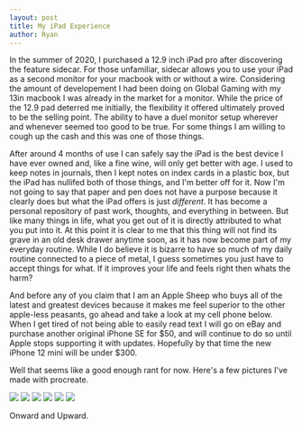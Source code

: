 ```yaml
---
layout: post
title: My iPad Experience
author: Ryan
---
```

In the summer of 2020, I purchased a 12.9 inch iPad pro after discovering the feature sidecar. For those unfamiliar, sidecar allows you to use your iPad as a second monitor for your macbook with or without a wire. Considering the amount of developement I had been doing on Global Gaming with my 13in macbook I was already in the market for a monitor. While the price of the 12.9 pad deterred me initially, the flexibility it offered ultimately proved to be the selling point. The ability to have a duel monitor setup wherever and whenever seemed too good to be true. For some things I am willing to cough up the cash and this was one of those things. 

After around 4 months of use I can safely say the iPad is the best device I have ever owned and, like a fine wine, will only get better with age. I used to keep notes in journals, then I kept notes on index cards in a plastic box, but the iPad has nullifed both of those things, and I'm better off for it. Now I'm not going to say that paper and pen does not have a purpose because it clearly does but what the iPad offers is just *different*. It has become a personal repository of past work, thoughts, and everything in between. But like many things in life, what you get out of it is directly attributed to what you put into it. At this point it is clear to me that this thing will not find its grave in an old desk drawer anytime soon, as it has now become part of my everyday routine. While I do believe it is bizarre to have so much of my daily routine connected to a piece of metal, I guess sometimes you just have to accept things for what. If it improves your life and feels right then whats the harm?

 And before any of you claim that I am an Apple Sheep who buys all of the latest and greatest devices because it makes me feel superior to the other apple-less peasants, go ahead and take a look at my cell phone below. When I get tired of not being able to easily read text I will go on eBay and purchase another original iPhone SE for $50, and will continue to do so until Apple stops supporting it with updates. Hopefully by that time the new iPhone 12 mini will be under $300.

Well that seems like a good enough rant for now. Here's a few pictures I've made with procreate.

<img src="https://lh3.googleusercontent.com/eWNEpzTRzFRlg5rZokafTO6v5WajKJaXJe0kK5h6tQV6HhCo2Kq9rA-ULjml59IiJuzBU8M8BlxhylNREgNSvJWJp0MWwye-0ZXd_benZ37ZM4jLE_UxoJ09Sa3N-aVgm6SdFzG4=w300" />
<img src="https://lh3.googleusercontent.com/4ewl5I63ddw6obBBMAPB6v9b0GnkDsA3ScHMfTU_WMj37L7FnK1ujoxtycijKTmsohBuiSSMX6xHw-laHMM2gd9VmscZh89xnv7PhIX6Syr4qef2oGu6KRtKYpDMekNzZwBnxens=w300"/>
<img src="https://lh3.googleusercontent.com/l411T2F8SAKX9tathC-8xX0votgPfconEWnix7MuyNvEBOfeRHkWsRBMvelgtpVzidyqDokc6PCsbC_o_rQC3iKFVMUTa2gNsEXGpgoD5Q6KMNtNpTWj19LJmjvxlrcT0_aRaoJL=w300"/>
<img src="https://lh3.googleusercontent.com/4cYfavsGQQWSk1jBfwYMii9MrfBaT2uIRtvSZ_0xOj0jeli1ZDjIbn-xpzj4L6TWBNk6XwpdqZLjXZBJLJdSr5o9roVy0KsXvTevVqgmdrXgTPFw6fXUkkfMPc523faB2F5LDuH4=w300"/>
<img src="https://lh3.googleusercontent.com/lg_MPpguf8w9yEGgDkVSXt8NWOVgmqmU9ihbBWRKl1vwalfOsAaz_EjunbLZz9KR7r9tDiITLa0HgMaj5LsqtOoVy8gN3UnjalAQYiNkzCvIAF3IT-A8DrbnT9WlKlp-7-gK2Bgg=w300"/>
<img src="https://lh3.googleusercontent.com/mBfSm0LVqPu7lID3qT6U9Z8nJdzQn3nb6zxGsqqbQtJXcu86r4S2XdQO_upYwLxIsjfwPJ4ty0bFaLzVdWbmoJSYGN_lvsZg5rl1nBs_dRU737GME98kTrfcg_Y354rmKg_3AB4u=w300"/>

Onward and Upward.


